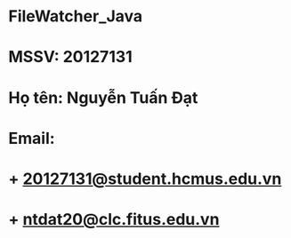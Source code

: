 # FileWatcher_Java

# MSSV: 20127131
# Họ tên: Nguyễn Tuấn Đạt
# Email: 
# + 20127131@student.hcmus.edu.vn
# + ntdat20@clc.fitus.edu.vn
